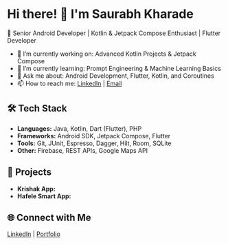 # Hi there! 👋 I'm Saurabh Kharade
🎯 Senior Android Developer | Kotlin & Jetpack Compose Enthusiast | Flutter Developer

- 🔭 I’m currently working on: Advanced Kotlin Projects & Jetpack Compose
- 🌱 I’m currently learning: Prompt Engineering & Machine Learning Basics
- 💬 Ask me about: Android Development, Flutter, Kotlin, and Coroutines
- 📫 How to reach me: [LinkedIn](https://linkedin.com/in/saurabhkharade) | [Email](mailto:saurabhkharade2@gmail.com)

## 🛠️ Tech Stack
- **Languages:** Java, Kotlin, Dart (Flutter), PHP
- **Frameworks:** Android SDK, Jetpack Compose, Flutter
- **Tools:** Git, JUnit, Espresso, Dagger, Hilt, Room, SQLite
- **Other:** Firebase, REST APIs, Google Maps API

## 🚀 Projects
- **Krishak App:** 
- **Hafele Smart App:**

## 🌐 Connect with Me
[LinkedIn](https://linkedin.com/in/saurabhkharade) | [Portfolio](https://saurabhgraphics.in)
